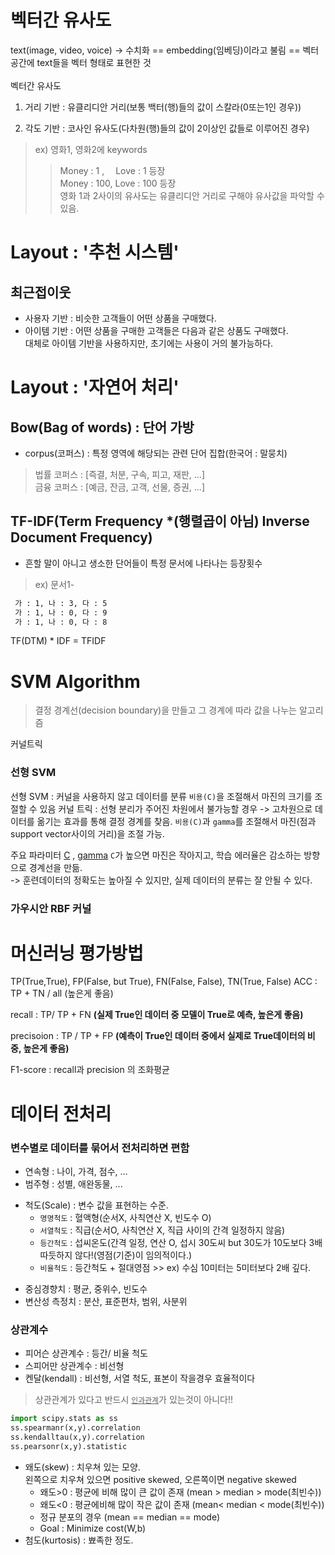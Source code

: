 # 벡터간 유사도
text(image, video, voice) -> 수치화 == embedding(임베딩)이라고 불림
== 벡터공간에 text들을 벡터 형태로 표현한 것
<br></br>
벡터간 유사도
1. 거리 기반 : 유클리디안 거리(보통 백터(행)들의 값이 스칼라(0또는1인 경우))

2. 각도 기반 : 코사인 유사도(다차원(행)들의 값이 2이상인 값들로 이루어진 경우)
> ex) 영화1, 영화2에 keywords
>>Money : 1 , 　Love : 1 등장<br>
Money : 100, Love : 100 등장 <br>
영화 1과 2사이의 유사도는 유클리디안 거리로 구해야 유사값을 파악할 수 있음.


# Layout : '추천 시스템'
## 최근접이웃
- 사용자 기반 : 비슷한 고객들이 어떤 상품을 구매했다.
- 아이템 기반 : 어떤 상품을 구매한 고객들은 다음과 같은 상품도 구매했다. <br>
대체로 아이템 기반을 사용하지만, 초기에는 사용이 거의 불가능하다.

# Layout : '자연어 처리'
## Bow(Bag of words) : 단어 가방
- corpus(코퍼스) : 특정 영역에 해당되는 관련 단어 집합(한국어 : 말뭉치)<br>
>법률 코퍼스 : [즉결, 처분, 구속, 피고, 재판, ...]<br>
금융 코퍼스 : [예금, 잔금, 고객, 선물, 증권, ...]

## TF-IDF(Term Frequency *(행렬곱이 아님) Inverse Document Frequency)
- 흔할 말이 아니고 생소한 단어들이 특정 문서에 나타나는 등장횟수
> ex) 문서1-
```markdown
 가 : 1, 나 : 3, 다 : 5
 가 : 1, 나 : 0, 다 : 9
 가 : 1, 나 : 0, 다 : 8
```
TF(DTM) * IDF = TFIDF

# SVM Algorithm

>결정 경계선(decision boundary)을 만들고 그 경계에 따라 값을 나누는 알고리즘

커널트릭
### 선형 SVM
선형 SVM : 커널을 사용하지 않고 데이터를 분류
`비용(C)`을 조절해서 마진의 크기를 조절할 수 있음
커널 트릭 : 선형 분리가 주어진 차원에서 불가능할 경우 -> 고차원으로 데이터를 옮기는 효과를 통해 결정 경계를 찾음.
`비용(C)`과 `gamma`를 조절해서 마진(점과 support vector사이의 거리)을 조절 가능.

주요 파라미터 <u>C</u> , <u>gamma</u>
`C`가 높으면 마진은 작아지고, 학습 에러율은 감소하는 방향으로 경계선을 만듦.<br>
-> 훈련데이터의 정확도는 높아질 수 있지만, 실제 데이터의 분류는 잘 안될 수 있다.

### 가우시안 RBF 커널

# 머신러닝 평가방법
TP(True,True), FP(False, but True), FN(False, False), TN(True, False)
ACC : TP + TN / all (높은게 좋음)  

recall : TP/ TP + FN
**(실제 True인 데이터 중 모델이 True로 예측, 높은게 좋음)**

precisoion : TP / TP + FP
**(예측이 True인 데이터 중에서 실제로 True데이터의 비중, 높은게 좋음)**

F1-score : recall과 precision 의 조화평균

# 데이터 전처리
### 변수별로 데이터를 묶어서 전처리하면 편함 
- 연속형 : 나이, 가격, 점수, ...
- 범주형 : 성별, 애완동물, ...
* 척도(Scale) : 변수 값을 표현하는 수준.
    * `명명척도` : 혈액형(순서X, 사칙연산 X, 빈도수 O)
    * `서열척도` : 직급(순서O, 사칙연산 X, 직급 사이의 간격 일정하지 않음)
    * `등간척도` : 섭씨온도(간격 일정, 연산 O, 섭시 30도씨 but 30도가 10도보다 3배 따듯하지 않다!(영점(기준)이 임의적이다.)
    * `비율척도` : 등간척도 + 절대영점 >> ex) 수심 10미터는 5미터보다 2배 깊다.
- 중심경향치 : 평균, 중위수, 빈도수
- 변산성 측정치 : 분산, 표준편차, 범위, 사분위
### 상관계수 
- 피어슨 상관계수 : 등간/ 비율 척도
- 스피어만 상관계수 : 비선형
- 켄달(kendall) : 비선형, 서열 척도, 표본이 작을경우 효율적이다
> 상관관계가 있다고 반드시 <u>`인과관계`</u>가 있는것이 아니다!!
```python
import scipy.stats as ss
ss.spearmanr(x,y).correlation
ss.kendalltau(x,y).correlation
ss.pearsonr(x,y).statistic
```
- 왜도(skew) : 치우쳐 있는 모양.<br>
왼쪽으로 치우쳐 있으면 positive skewed, 오른쪽이면 negative skewed
    - 왜도>0 : 평균에 비해 많이 큰 값이 존재 (mean > median > mode(최빈수))
    - 왜도<0 : 평균에비해 많이 작은 값이 존재 (mean< median < mode(최빈수))
    - 정규 분포의 경우 (mean == median == mode)
    - Goal : Minimize cost(W,b)
- 첨도(kurtosis) : 뾰족한 정도.<br>
